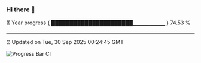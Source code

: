 ### Hi there 👋

⏳ Year progress { ██████████████████████▁▁▁▁▁▁▁▁ } 74.53 %

---

⏰ Updated on Tue, 30 Sep 2025 00:24:45 GMT

![Progress Bar CI](https://github.com/liununu/liununu/workflows/Progress%20Bar%20CI/badge.svg)
